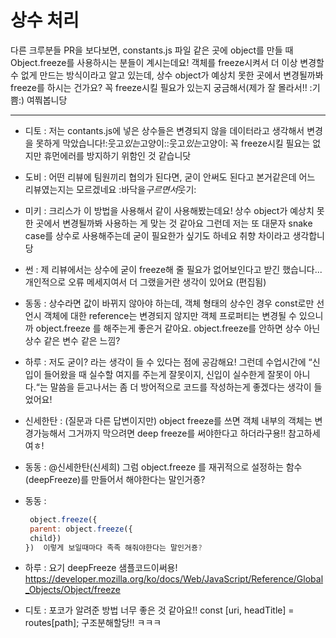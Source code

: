 # 상수 처리

다른 크루분들 PR을 보다보면, constants.js 파일 같은 곳에 object를 만들 때 Object.freeze를 사용하시는 분들이 계시는데요!
객체를 freeze시켜서 더 이상 변경할 수 없게 만드는 방식이라고 알고 있는데, 상수 object가 예상치 못한 곳에서 변경될까봐 freeze를 하시는 건가요? 꼭 freeze시킬 필요가 있는지 궁금해서(제가 잘 몰라서!! :기쁨:) 여쭤봅니당

---

- 디토 : 저는 contants.js에 넣은 상수들은 변경되지 않을 데이터라고 생각해서 변경을 못하게 막았습니다!:웃고*있는*고양이::웃고*있는*고양이:
  꼭 freeze시킬 필요는 없지만 휴먼에러를 방지하기 위함인 것 같습니닷

- 도비 : 어떤 리뷰에 팀원끼리 협의가 된다면, 굳이 안써도 된다고 본거같은데 어느 리뷰였는지는 모르겠네요 :바닥을*구르면서*웃기:

- 미키 : 크리스가 이 방법을 사용해서 같이 사용해봤는데요! 상수 object가 예상치 못한 곳에서 변경될까봐 사용하는 게 맞는 것 같아요
  그런데 저는 또 대문자 snake case를 상수로 사용해주는데 굳이 필요한가 싶기도 하네요
  취향 차이라고 생각합니당

- 썬 : 제 리뷰에서는 상수에 굳이 freeze해 줄 필요가 없어보인다고 받긴 했습니다... 개인적으로 오류 메세지여서 더 그랬을거란 생각이 있어요 (편집됨)

- 동동 : 상수라면 값이 바뀌지 않아야 하는데, 객체 형태의 상수인 경우 const로만 선언시 객체에 대한 reference는 변경되지 않지만 객체 프로퍼티는 변경될 수 있으니까 object.freeze 를 해주는게 좋은거 같아요. object.freeze를 안하면 상수 아닌 상수 같은 변수 같은 느낌?

- 하루 : 저도 굳이? 라는 생각이 들 수 있다는 점에 공감해요! 그런데 수업시간에 “신입이 들어왔을 때 실수할 여지를 주는게 잘못이지, 신입이 실수한게 잘못이 아니다.“는 말씀을 듣고나서는 좀 더 방어적으로 코드를 작성하는게 좋겠다는 생각이 들었어요!

- 신세한탄 : (질문과 다른 답변이지만) object freeze를 쓰면 객체 내부의 객체는 변경가능해서 그거까지 막으려면 deep freeze를 써야한다고 하더라구용!! 참고하세여ㅎ!

- 동동 : @신세한탄(신세희) 그럼 object.freeze 를 재귀적으로 설정하는 함수(deepFreeze)를 만들어서 해야한다는 말인거죵?

- 동동 :

  ```js
   object.freeze({
   parent: object.freeze({
   child})
  })  이렇게 보일때마다 족족 해줘야한다는 말인거죵?
  ```

- 하루 : 요기 deepFreeze 샘플코드이써용! https://developer.mozilla.org/ko/docs/Web/JavaScript/Reference/Global_Objects/Object/freeze

- 디토 : 포코가 알려준 방법 너무 좋은 것 같아요!!
  const [uri, headTitle] = routes[path];
  구조분해할당!! ㅋㅋㅋ
